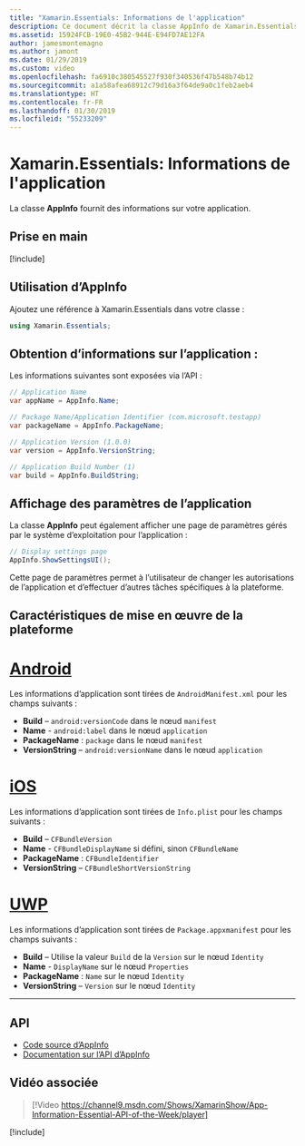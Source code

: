 ```yaml
---
title: "Xamarin.Essentials: Informations de l'application"
description: Ce document décrit la classe AppInfo de Xamarin.Essentials, qui fournit des informations sur votre application. Par exemple, il expose le nom et la version de l’application.
ms.assetid: 15924FCB-19E0-45B2-944E-E94FD7AE12FA
author: jamesmontemagno
ms.author: jamont
ms.date: 01/29/2019
ms.custom: video
ms.openlocfilehash: fa6910c380545527f930f340536f47b548b74b12
ms.sourcegitcommit: a1a58afea68912c79d16a3f64de9a0c1feb2aeb4
ms.translationtype: HT
ms.contentlocale: fr-FR
ms.lasthandoff: 01/30/2019
ms.locfileid: "55233209"
---
```

# <a name="xamarinessentials-app-information"></a>Xamarin.Essentials: Informations de l'application

La classe **AppInfo** fournit des informations sur votre application.

## <a name="get-started"></a>Prise en main

[!include[](~/essentials/includes/get-started.md)]

## <a name="using-appinfo"></a>Utilisation d’AppInfo

Ajoutez une référence à Xamarin.Essentials dans votre classe :

```csharp
using Xamarin.Essentials;
```

## <a name="obtaining-application-information"></a>Obtention d’informations sur l’application :

Les informations suivantes sont exposées via l’API :

```csharp
// Application Name
var appName = AppInfo.Name;

// Package Name/Application Identifier (com.microsoft.testapp)
var packageName = AppInfo.PackageName;

// Application Version (1.0.0)
var version = AppInfo.VersionString;

// Application Build Number (1)
var build = AppInfo.BuildString;
```

## <a name="displaying-application-settings"></a>Affichage des paramètres de l’application

La classe **AppInfo** peut également afficher une page de paramètres gérés par le système d’exploitation pour l’application :

```csharp
// Display settings page
AppInfo.ShowSettingsUI();
```

Cette page de paramètres permet à l’utilisateur de changer les autorisations de l’application et d’effectuer d’autres tâches spécifiques à la plateforme.

## <a name="platform-implementation-specifics"></a>Caractéristiques de mise en œuvre de la plateforme

# <a name="androidtabandroid"></a>[Android](#tab/android)

Les informations d’application sont tirées de `AndroidManifest.xml` pour les champs suivants :

- **Build** – `android:versionCode` dans le nœud `manifest`
- **Name** - `android:label` dans le nœud `application`
- **PackageName** : `package` dans le nœud `manifest`
- **VersionString** – `android:versionName` dans le nœud `application`

# <a name="iostabios"></a>[iOS](#tab/ios)

Les informations d’application sont tirées de `Info.plist` pour les champs suivants :

- **Build** – `CFBundleVersion`
- **Name** - `CFBundleDisplayName` si défini, sinon `CFBundleName`
- **PackageName** : `CFBundleIdentifier`
- **VersionString** – `CFBundleShortVersionString`

# <a name="uwptabuwp"></a>[UWP](#tab/uwp)

Les informations d’application sont tirées de `Package.appxmanifest` pour les champs suivants :

- **Build** – Utilise la valeur `Build` de la `Version` sur le nœud `Identity`
- **Name** - `DisplayName` sur le nœud `Properties`
- **PackageName** : `Name` sur le nœud `Identity`
- **VersionString** – `Version` sur le nœud `Identity`


--------------

## <a name="api"></a>API

- [Code source d’AppInfo](https://github.com/xamarin/Essentials/tree/master/Xamarin.Essentials/AppInfo)
- [Documentation sur l’API d’AppInfo](xref:Xamarin.Essentials.AppInfo)

## <a name="related-video"></a>Vidéo associée

> [!Video https://channel9.msdn.com/Shows/XamarinShow/App-Information-Essential-API-of-the-Week/player]

[!include[](~/essentials/includes/xamarin-show-essentials.md)]
